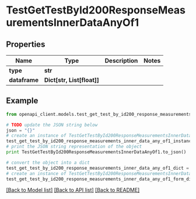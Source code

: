 # TestGetTestById200ResponseMeasurementsInnerDataAnyOf1


## Properties

Name | Type | Description | Notes
------------ | ------------- | ------------- | -------------
**type** | **str** |  | 
**dataframe** | **Dict[str, List[float]]** |  | 

## Example

```python
from openapi_client.models.test_get_test_by_id200_response_measurements_inner_data_any_of1 import TestGetTestById200ResponseMeasurementsInnerDataAnyOf1

# TODO update the JSON string below
json = "{}"
# create an instance of TestGetTestById200ResponseMeasurementsInnerDataAnyOf1 from a JSON string
test_get_test_by_id200_response_measurements_inner_data_any_of1_instance = TestGetTestById200ResponseMeasurementsInnerDataAnyOf1.from_json(json)
# print the JSON string representation of the object
print TestGetTestById200ResponseMeasurementsInnerDataAnyOf1.to_json()

# convert the object into a dict
test_get_test_by_id200_response_measurements_inner_data_any_of1_dict = test_get_test_by_id200_response_measurements_inner_data_any_of1_instance.to_dict()
# create an instance of TestGetTestById200ResponseMeasurementsInnerDataAnyOf1 from a dict
test_get_test_by_id200_response_measurements_inner_data_any_of1_form_dict = test_get_test_by_id200_response_measurements_inner_data_any_of1.from_dict(test_get_test_by_id200_response_measurements_inner_data_any_of1_dict)
```
[[Back to Model list]](../README.md#documentation-for-models) [[Back to API list]](../README.md#documentation-for-api-endpoints) [[Back to README]](../README.md)



